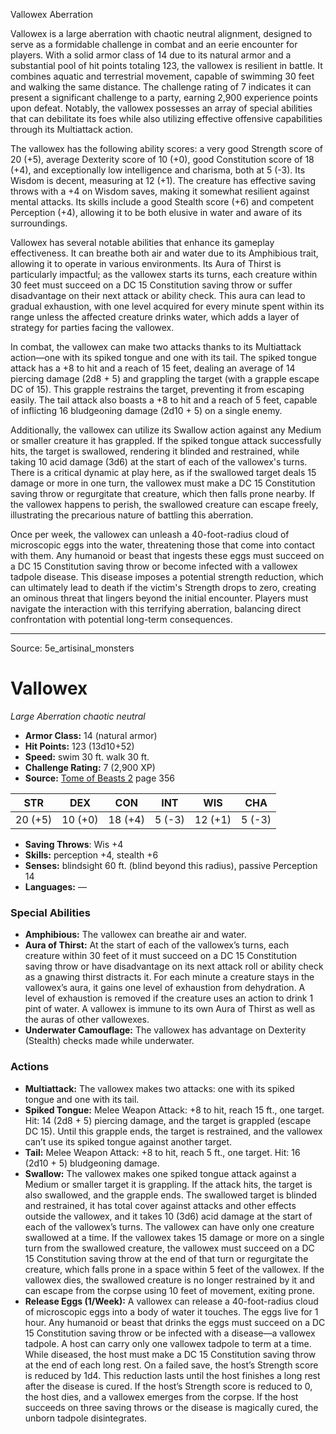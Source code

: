 <MonsterName/>Vallowex</MonsterName>
<CreatureType/>Aberration</CreatureType>

<summary>Vallowex is a large aberration with chaotic neutral alignment, designed to serve as a formidable challenge in combat and an eerie encounter for players. With a solid armor class of 14 due to its natural armor and a substantial pool of hit points totaling 123, the vallowex is resilient in battle. It combines aquatic and terrestrial movement, capable of swimming 30 feet and walking the same distance. The challenge rating of 7 indicates it can present a significant challenge to a party, earning 2,900 experience points upon defeat. Notably, the vallowex possesses an array of special abilities that can debilitate its foes while also utilizing effective offensive capabilities through its Multiattack action.</summary>

<detail>

The vallowex has the following ability scores: a very good Strength score of 20 (+5), average Dexterity score of 10 (+0), good Constitution score of 18 (+4), and exceptionally low intelligence and charisma, both at 5 (-3). Its Wisdom is decent, measuring at 12 (+1). The creature has effective saving throws with a +4 on Wisdom saves, making it somewhat resilient against mental attacks. Its skills include a good Stealth score (+6) and competent Perception (+4), allowing it to be both elusive in water and aware of its surroundings.

Vallowex has several notable abilities that enhance its gameplay effectiveness. It can breathe both air and water due to its Amphibious trait, allowing it to operate in various environments. Its Aura of Thirst is particularly impactful; as the vallowex starts its turns, each creature within 30 feet must succeed on a DC 15 Constitution saving throw or suffer disadvantage on their next attack or ability check. This aura can lead to gradual exhaustion, with one level acquired for every minute spent within its range unless the affected creature drinks water, which adds a layer of strategy for parties facing the vallowex.

In combat, the vallowex can make two attacks thanks to its Multiattack action—one with its spiked tongue and one with its tail. The spiked tongue attack has a +8 to hit and a reach of 15 feet, dealing an average of 14 piercing damage (2d8 + 5) and grappling the target (with a grapple escape DC of 15). This grapple restrains the target, preventing it from escaping easily. The tail attack also boasts a +8 to hit and a reach of 5 feet, capable of inflicting 16 bludgeoning damage (2d10 + 5) on a single enemy.

Additionally, the vallowex can utilize its Swallow action against any Medium or smaller creature it has grappled. If the spiked tongue attack successfully hits, the target is swallowed, rendering it blinded and restrained, while taking 10 acid damage (3d6) at the start of each of the vallowex's turns. There is a critical dynamic at play here, as if the swallowed target deals 15 damage or more in one turn, the vallowex must make a DC 15 Constitution saving throw or regurgitate that creature, which then falls prone nearby. If the vallowex happens to perish, the swallowed creature can escape freely, illustrating the precarious nature of battling this aberration.

Once per week, the vallowex can unleash a 40-foot-radius cloud of microscopic eggs into the water, threatening those that come into contact with them. Any humanoid or beast that ingests these eggs must succeed on a DC 15 Constitution saving throw or become infected with a vallowex tadpole disease. This disease imposes a potential strength reduction, which can ultimately lead to death if the victim's Strength drops to zero, creating an ominous threat that lingers beyond the initial encounter. Players must navigate the interaction with this terrifying aberration, balancing direct confrontation with potential long-term consequences.</detail>



---

Source: 5e_artisinal_monsters

# Vallowex

*Large* *Aberration* *chaotic neutral*

- **Armor Class:** 14 (natural armor)
- **Hit Points:** 123 (13d10+52)
- **Speed:** swim 30 ft. walk 30 ft.
- **Challenge Rating:** 7 (2,900 XP)
- **Source:** [Tome of Beasts 2](https://koboldpress.com/kpstore/product/tome-of-beasts-2-for-5th-edition) page 356

| STR | DEX | CON | INT | WIS | CHA |
| --- | --- | --- | --- | --- | --- |
| 20 (+5) | 10 (+0) | 18 (+4) | 5 (-3) | 12 (+1) | 5 (-3) |

- **Saving Throws**: Wis +4
- **Skills:** perception +4, stealth +6
- **Senses:** blindsight 60 ft. (blind beyond this radius), passive Perception 14
- **Languages:** —

### Special Abilities

- **Amphibious:** The vallowex can breathe air and water.
- **Aura of Thirst:** At the start of each of the vallowex’s turns, each creature within 30 feet of it must succeed on a DC 15 Constitution saving throw or have disadvantage on its next attack roll or ability check as a gnawing thirst distracts it. For each minute a creature stays in the vallowex’s aura, it gains one level of exhaustion from dehydration. A level of exhaustion is removed if the creature uses an action to drink 1 pint of water. A vallowex is immune to its own Aura of Thirst as well as the auras of other vallowexes.
- **Underwater Camouflage:** The vallowex has advantage on Dexterity (Stealth) checks made while underwater.

### Actions

- **Multiattack:** The vallowex makes two attacks: one with its spiked tongue and one with its tail.
- **Spiked Tongue:** Melee Weapon Attack: +8 to hit, reach 15 ft., one target. Hit: 14 (2d8 + 5) piercing damage, and the target is grappled (escape DC 15). Until this grapple ends, the target is restrained, and the vallowex can’t use its spiked tongue against another target.
- **Tail:** Melee Weapon Attack: +8 to hit, reach 5 ft., one target. Hit: 16 (2d10 + 5) bludgeoning damage.
- **Swallow:** The vallowex makes one spiked tongue attack against a Medium or smaller target it is grappling. If the attack hits, the target is also swallowed, and the grapple ends. The swallowed target is blinded and restrained, it has total cover against attacks and other effects outside the vallowex, and it takes 10 (3d6) acid damage at the start of each of the vallowex’s turns. The vallowex can have only one creature swallowed at a time. If the vallowex takes 15 damage or more on a single turn from the swallowed creature, the vallowex must succeed on a DC 15 Constitution saving throw at the end of that turn or regurgitate the creature, which falls prone in a space within 5 feet of the vallowex. If the vallowex dies, the swallowed creature is no longer restrained by it and can escape from the corpse using 10 feet of movement, exiting prone.
- **Release Eggs (1/Week):** A vallowex can release a 40-foot-radius cloud of microscopic eggs into a body of water it touches. The eggs live for 1 hour. Any humanoid or beast that drinks the eggs must succeed on a DC 15 Constitution saving throw or be infected with a disease—a vallowex tadpole. A host can carry only one vallowex tadpole to term at a time. While diseased, the host must make a DC 15 Constitution saving throw at the end of each long rest. On a failed save, the host’s Strength score is reduced by 1d4. This reduction lasts until the host finishes a long rest after the disease is cured. If the host’s Strength score is reduced to 0, the host dies, and a vallowex emerges from the corpse. If the host succeeds on three saving throws or the disease is magically cured, the unborn tadpole disintegrates.




